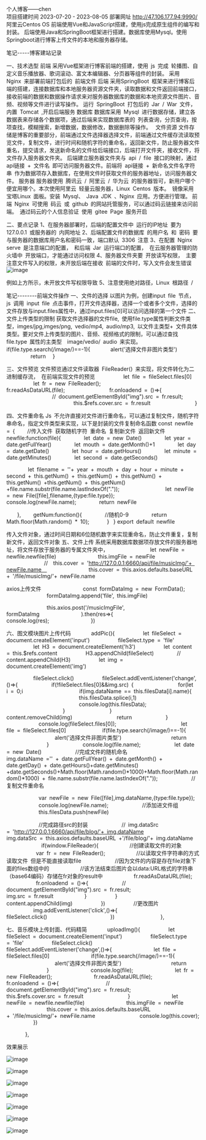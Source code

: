 个人博客——chen  
项目搭建时间 2023-07-20 -  2023-08-05   部署网址 http://47.106.177.94:9990/  阿里云Centos OS 
前端使用Vue和JavaScript搭建，使用js完成原生组件的编写和封装。 后端使用Java和SpringBoot框架进行搭建。数据库使用Mysql。使用Springboot进行博客上传文件的本地和服务器存储。

笔记-----博客建站记录

一、技术选型
前端
采用Vue框架进行博客前端的搭建，使用 js 完成 轮播图、自定义音乐播放器、歌词滚动、富文本编辑器、分页器等组件的封装。
采用 Nginx 来部署前端打包后的 前端文件
后端
采用SpringBoot 框架来进行博客后端的搭建，连接数据库和本地服务器资源文件夹，读取数据和文件返回前端接口，接收前端的数据和数据操作请求来对服务器数据库的数据和本地资源文件图片、音频、视频等文件进行读写操作。
运行 SpringBoot 打包后的 Jar / War 文件，内置 Tomcat ,开启后端服务
数据库
数据库采用 Mysql 进行数据存储，建立各数据表来存储各个数据项，通过后端来实现数据库表的 列表查询，分页查询，按项查找，模糊搜索，新增数据，数据修改，数据删除等操作。 
文件资源
文件存储是博客的重要部分，前端通过文件选择器选择文件，前端通过文件缓存流读取预览文件，复制文件，进行时间和随机字符的重命名，返回新文件，防止服务器文件重名，提交请求，发送新命名的文件给后端接口，后端打开文件夹，接收文件，将文件存入服务器文件夹。
后端建立服务器文件夹与 api / file 接口的映射，通过 api链接 + 文件名 即可访问服务器文件。前端将 api链接 + 新命名文件名字符串 作为数据项存入数据库，在使用文件时获取文件的服务器地址，访问服务器文件。
服务器
服务器使用 腾讯云 / 阿里云 / 华为云 的服务器皆可，新用户哪个便宜用哪个。本次使用阿里云 轻量云服务器，Linux Centos 版本。 镜像采用 宝塔Linux 面板。安装 Mysql、 Java JDK 、Nginx 应用。方便进行管理。
前端 Nginx 可使用 码云 或 github 的网站托管服务，可以通过码云链接来访问前端。 通过码云的个人信息验证 使用 gitee Page 服务开启

二、要点记录
1、在服务器部署时，后端的配置文件中 运行的IP地址 要为 127.0.0.1 或服务器的 内网地址
2、后端配置文件的数据库 的用户名 和 密码 要与服务器的数据库用户名和密码一致，端口默认 3306 注意
3、在配置 Nginx serve 是注意端口的配置， 和后端 Jar 运行端口的配置， 在云服务器管理的防火墙中 开放端口，才能通过访问权限
4、服务器文件夹要 开放读写权限， 主要注意文件写入的权限，未开放后端在接收 前端的文件时，写入文件会发生错误
 
![image](https://github.com/hbaiqiao/blog-chen/assets/79921484/7566069a-a3f1-4ffc-a738-86103181e32d)


例如上方所示，未开放文件写权限导致
5、注意使用绝对路径，Linux 根路径 / 


笔记--------前端文件操作
一、文件的选择
以图片为例，创建input file 节点，js 调用 input file 点击事件，打开文件选择器，选择一个或者多个文件，选择的文件存放与input.files属性中，通过input.files[0]可以访问选择的第一个文件
二、文件上传类型的限制
获取文件选择器的文件file, 使用file.type属性判断文件类型，imges/jpg,imges/png, vedio/mp4, audio/mp3, 以文件主类型+ 文件具体类型。要对文件上传类型的图片、音频、视频格式的限制，可以通过查找file.type 属性的主类型  image/vedio/ audio 来实现。
 if(file.type.search(/image/)==-1){
       alert('选择文件非图片类型')
         return
  }

三、文件预览
文件预览通过文件读取器 FileReader() 来实现，将文件转化为二进制缓存流， 在前端实现文件的预览
          let file = fileSelect.files[0]
          let fr = new FileReader();
               fr.readAsDataURL(file);
                fr.onloadend = ()=>{
                 // document.getElementById("img").src = fr.result;
                         this.$refs.cover.src = fr.result
                }

四、文件重命名
Js 不允许直接对文件进行重命名，可以通过复制文件，随机字符串命名，指定文件类型来实现，以下是封装的文件复制命名函数
const newfile = {
    //传入文件 获取随机字符 重命名 复制新文件 返回新文件
    newfile:function(file){
        let date = new Date()
        let year = date.getFullYear()
        let mouth = date.getMonth()+1
        let day = date.getDate()
        let hour = date.getHours()
        let minute = date.getMinutes()
        let second = date.getSeconds()

        let filename = ''+ year + mouth + day + hour + minute + second + this.getNum() + this.getNum() + this.getNum() + this.getNum() +this.getNum() + this.getNum() +file.name.substr(file.name.lastIndexOf("."));
        
        let newFile = new File([file],filename,{type:file.type});
        console.log(newFile.name);
        return newFile

    },
    getNum:function(){
        //随机0-9
        return  Math.floor(Math.random() * 10);  
    } 
}
export default newfile

传入文件对象，通过时间日期和6位随机数字来实现重命名，防止文件重复，复制新文件，返回文件对象
五、文件上传
系统采用数据库数据项存放文件的服务器地址，将文件存放于服务器的专属文件夹中，
               let newFile = newfile.newfile(file)
               this.imgFile = newFile
              //  this.cover = 'http://127.0.0.1:6660/api/file/musicImg/'+ newFile.name  
               this.cover = this.axios.defaults.baseURL + '/file/musicImg/'+ newFile.name 

axios上传文件
               const formDataImg = new FormData();
               formDataImg.append('file', this.imgFile)

               this.axios.post('/musicImgFile',
                  formDataImg
               ).then(res=>{
                   console.log(res);
               })

六、图文模块图片上传代码
       addPic(){
          let fileSelect = document.createElement('input')
          fileSelect.type = 'file'
          let H3 = document.createElement('h3')
          let content = this.$refs.content
          H3.appendChild(fileSelect)
        //   content.appendChild(H3)
          let img = document.createElement('img')

          fileSelect.click()
          fileSelect.addEventListener('change',()=>{
            if(!fileSelect.files[0]&&img.src) {
                for(let i = 0;i                     if(img.dataName == this.filesData[i].name){
                           this.filesData.splice(i,1)
                           console.log(this.filesData);
                     }
                }
                content.removeChild(img)
                return
            }
            console.log(fileSelect.files[0]);
           
            let file = fileSelect.files[0]
             if(file.type.search(/image/)==-1){
                  alert('选择文件非图片类型')
                  return
               }
            console.log(file.name);
            let date = new Date()
            //完成文件的随机命名
            img.dataName ='' + date.getFullYear() + date.getMonth() + date.getDay() + date.getHours()+date.getMinutes() +date.getSeconds()+Math.floor(Math.random()*1000)+Math.floor(Math.random()*1000) + file.name.substr(file.name.lastIndexOf("."));
            //复制文件重命名

            var newFile = new File([file],img.dataName,{type:file.type});
            console.log(newFile.name);
            //添加进文件组
            this.filesData.push(newFile)

            //完成路径src的封装
            // img.dataSrc = 'http://127.0.0.1:6660/api/file/blog/'+ img.dataName
            img.dataSrc = this.axios.defaults.baseURL +'/file/blog/'+ img.dataName
             if(window.FileReader){
           //创建读取文件的对象
           var fr = new FileReader();
           //以读取文件字符串的方式读取文件 但是不能直接读取file 
           //因为文件的内容是存在file对象下面的files数组中的
           //该方法结束后图片会以data:URL格式的字符串（base64编码）存储在fr对象的result中
           fr.readAsDataURL(file);
           fr.onloadend = ()=>{
            // document.getElementById("img").src = fr.result;
                    img.src = fr.result
           }
          }
             content.appendChild(img)
          })
          //更改图片
          
          img.addEventListener('click',()=>{
               fileSelect.click()             
          })
         
       },

七、音乐模块上传封面、代码精简
       uploadImg(){
          let fileSelect = document.createElement('input')
          fileSelect.type = 'file'
          fileSelect.click()
          fileSelect.addEventListener('change',()=>{
               let file = fileSelect.files[0]
               if(file.type.search(/image/)==-1){
                  alert('选择文件非图片类型')
                  return
               }
               console.log(file);
               let fr = new FileReader();
               fr.readAsDataURL(file);
                fr.onloadend = ()=>{
                 // document.getElementById("img").src = fr.result;
                         this.$refs.cover.src = fr.result
                }
               let newFile = newfile.newfile(file)
               this.imgFile = newFile
               this.cover = this.axios.defaults.baseURL + '/file/musicImg/'+ newFile.name 
               console.log(this.cover);
          })   


       },


效果展示

![image](https://github.com/hbaiqiao/blog-chen/assets/79921484/bd2b7848-783a-4f9f-aee2-18f81743a9b2)

![image](https://github.com/hbaiqiao/blog-chen/assets/79921484/4a8845a1-c86b-42e3-b614-1a21f361b68b)

![image](https://github.com/hbaiqiao/blog-chen/assets/79921484/d3283eea-47a1-464a-8b28-b4c1701546f9)

![image](https://github.com/hbaiqiao/blog-chen/assets/79921484/15450da9-c5b2-4a4d-ae22-e6a792db1a98)

![image](https://github.com/hbaiqiao/blog-chen/assets/79921484/3f9849c9-7c5f-4aec-9da8-69924e4789d5)

![image](https://github.com/hbaiqiao/blog-chen/assets/79921484/46d90f0c-0571-4783-b09e-6b151da5cd96)

![image](https://github.com/hbaiqiao/blog-chen/assets/79921484/b6ad0983-4cd9-4ccc-8a42-3bfb30caa0ff)






